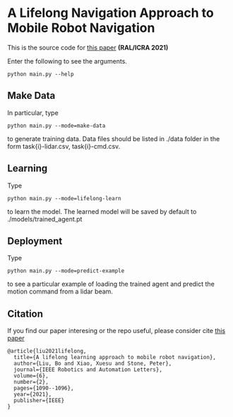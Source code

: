 # A Lifelong Navigation Approach to Mobile Robot Navigation
This is the source code for [this paper](https://ieeexplore.ieee.org/document/9345478) **(RAL/ICRA 2021)**


Enter the following to see the arguments.
```
python main.py --help
```

## Make Data
In particular, type
```
python main.py --mode=make-data
```
to generate training data. Data files should be listed in ./data folder in the form task{i}-lidar.csv, task{i}-cmd.csv.


## Learning
Type
```
python main.py --mode=lifelong-learn
```
to learn the model. The learned model will be saved by default to ./models/trained_agent.pt


## Deployment
Type
```
python main.py --mode=predict-example
```
to see a particular example of loading the trained agent and predict the motion command from a lidar beam.

## Citation
If you find our paper interesing or the repo useful, please consider cite [this paper](https://ieeexplore.ieee.org/document/9345478)
```
@article{liu2021lifelong,
  title={A lifelong learning approach to mobile robot navigation},
  author={Liu, Bo and Xiao, Xuesu and Stone, Peter},
  journal={IEEE Robotics and Automation Letters},
  volume={6},
  number={2},
  pages={1090--1096},
  year={2021},
  publisher={IEEE}
}
```
